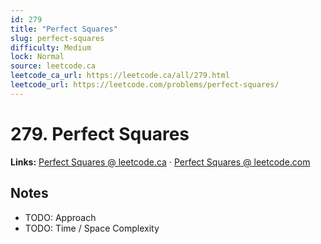 ```yaml
--- 
id: 279
title: "Perfect Squares"
slug: perfect-squares
difficulty: Medium
lock: Normal
source: leetcode.ca
leetcode_ca_url: https://leetcode.ca/all/279.html
leetcode_url: https://leetcode.com/problems/perfect-squares/
---
```


# 279. Perfect Squares

**Links:** [Perfect Squares @ leetcode.ca](https://leetcode.ca/all/279.html) · [Perfect Squares @ leetcode.com](https://leetcode.com/problems/perfect-squares/)

## Notes
- TODO: Approach
- TODO: Time / Space Complexity
